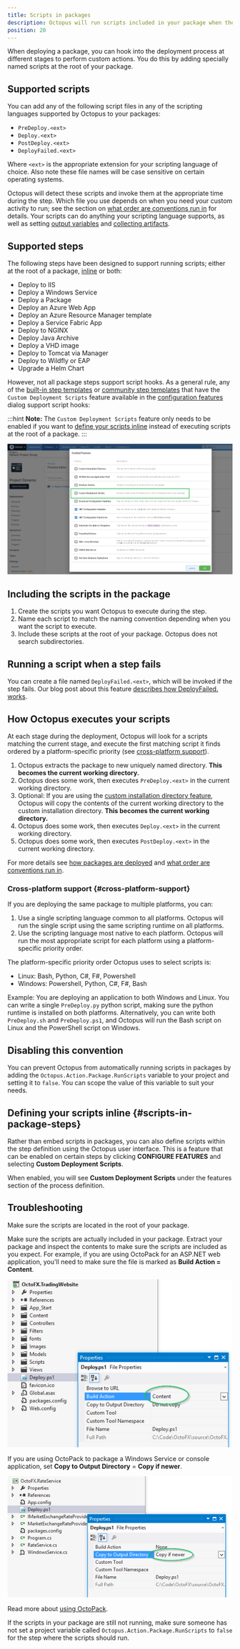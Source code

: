 ```yaml
---
title: Scripts in packages
description: Octopus will run scripts included in your package when the script matches a naming convention.
position: 20
---
```


When deploying a package, you can hook into the deployment process at different stages to perform custom actions. You do this by adding specially named scripts at the root of your package.

## Supported scripts

You can add any of the following script files in any of the scripting languages supported by Octopus to your packages:

- `PreDeploy.<ext>`
- `Deploy.<ext>`
- `PostDeploy.<ext>`
- `DeployFailed.<ext>`

Where `<ext>` is the appropriate extension for your scripting language of choice. Also note these file names will be case sensitive on certain operating systems.

Octopus will detect these scripts and invoke them at the appropriate time during the step. Which file you use depends on when you need your custom activity to run; see the section on [what order are conventions run in](/docs/deployments/packages/package-deployment-feature-ordering.md) for details. Your scripts can do anything your scripting language supports, as well as setting [output variables](/docs/projects/variables/output-variables.md) and [collecting artifacts](docs/projects/deployment-process/artifacts.md).

## Supported steps

The following steps have been designed to support running scripts; either at the root of a package, [inline](#scripts-in-package-steps) or both:

- Deploy to IIS
- Deploy a Windows Service
- Deploy a Package
- Deploy an Azure Web App
- Deploy an Azure Resource Manager template
- Deploy a Service Fabric App
- Deploy to NGINX
- Deploy Java Archive
- Deploy a VHD image
- Deploy to Tomcat via Manager
- Deploy to Wildfly or EAP
- Upgrade a Helm Chart

However, not all package steps support script hooks. As a general rule, any of the [built-in step templates](/docs/projects/built-in-step-templates/index.md) or [community step templates](/docs/projects/community-step-templates.md) that have the `Custom Deployment Scripts` feature available in the [configuration features](/docs/projects/steps/configuration-features/index.md) dialog support script hooks:

:::hint
**Note:** The `Custom Deployment Scripts` feature only needs to be enabled if you want to [define your scripts inline](#scripts-in-package-steps) instead of executing scripts at the root of a package.
:::

![Custom Deployment scripts features screenshot](custom-deployment-scripts-feature.png "width=500")

## Including the scripts in the package

1. Create the scripts you want Octopus to execute during the step.
2. Name each script to match the naming convention depending when you want the script to execute.
3. Include these scripts at the root of your package. Octopus does not search subdirectories.

## Running a script when a step fails

You can create a file named `DeployFailed.<ext>`, which will be invoked if the step fails. Our blog post about this feature [describes how DeployFailed.<ext> works](https://octopus.com/blog/deployfailed).

## How Octopus executes your scripts

At each stage during the deployment, Octopus will look for a scripts matching the current stage, and execute the first matching script it finds ordered by a platform-specific priority (see [cross-platform support](#cross-platform-support)).

1. Octopus extracts the package to new uniquely named directory. **This becomes the current working directory.**
2. Octopus does some work, then executes `PreDeploy.<ext>` in the current working directory.
3. Optional: If you are using the [custom installation directory feature](/docs/projects/steps/configuration-features/custom-installation-directory.md), Octopus will copy the contents of the current working directory to the custom installation directory. **This becomes the current working directory.**
4. Octopus does some work, then executes `Deploy.<ext>` in the current working directory.
5. Octopus does some work, then executes `PostDeploy.<ext>` in the current working directory.

For more details see [how packages are deployed](/docs/deployments/packages/index.md) and [what order are conventions run in](/docs/deployments/packages/package-deployment-feature-ordering.md).

### Cross-platform support {#cross-platform-support}

If you are deploying the same package to multiple platforms, you can:

1. Use a single scripting language common to all platforms. Octopus will run the single script using the same scripting runtime on all platforms.
2. Use the scripting language most native to each platform. Octopus will run the most appropriate script for each platform using a platform-specific priority order.

The platform-specific priority order Octopus uses to select scripts is:

- Linux: Bash, Python, C#, F#, Powershell
- Windows: Powershell, Python, C#, F#, Bash

Example: You are deploying an application to both Windows and Linux. You can write a single `PreDeploy.py` python script, making sure the python runtime is installed on both platforms. Alternatively, you can write both `PreDeploy.sh` and `PreDeploy.ps1`, and Octopus will run the Bash script on Linux and the PowerShell script on Windows.

## Disabling this convention

You can prevent Octopus from automatically running scripts in packages by adding the `Octopus.Action.Package.RunScripts` variable to your project and setting it to `false`. You can scope the value of this variable to suit your needs.

## Defining your scripts inline {#scripts-in-package-steps}

Rather than embed scripts in packages, you can also define scripts within the step definition using the Octopus user interface. This is a feature that can be enabled on certain steps by clicking **CONFIGURE FEATURES** and selecting **Custom Deployment Scripts**.

When enabled, you will see **Custom Deployment Scripts** under the features section of the process definition.

## Troubleshooting

Make sure the scripts are located in the root of your package.

Make sure the scripts are actually included in your package. Extract your package and inspect the contents to make sure the scripts are included as you expect. For example, if you are using OctoPack for an ASP.NET web application, you'll need to make sure the file is marked as **Build Action = Content**.

![](3277766.png "width=500")

If you are using OctoPack to package a Windows Service or console application, set **Copy to Output Directory** = **Copy if newer**.

![](3277765.png "width=500")

Read more about [using OctoPack](/docs/packaging-applications/create-packages/octopack/index.md).

If the scripts in your package are still not running, make sure someone has not set a project variable called `Octopus.Action.Package.RunScripts` to `false` for the step where the scripts should run.